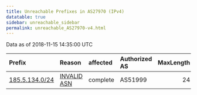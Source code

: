 ```yaml
---
title: Unreachable Prefixes in AS27970 (IPv4)
datatable: true
sidebar: unreachable_sidebar
permalink: unreachable_AS27970-v4.html
---
```


Data as of 2018-11-15 14:35:00 UTC


<div class="datatable-begin"></div>

| Prefix                                                 | Reason                                                                                                | affected   | Authorized AS   |   MaxLength | Anchor                                         |   unreachable /24s |
|:-------------------------------------------------------|:------------------------------------------------------------------------------------------------------|:-----------|:----------------|------------:|:-----------------------------------------------|-------------------:|
| [185.5.134.0/24](https://stat.ripe.net/185.5.134.0/24) | [INVALID ASN](https://rpki-validator.ripe.net/announcement-preview?asn=AS27970&prefix=185.5.134.0/24) | complete   | AS51999         |          24 | [RIPE](unreachable_RIPE_NCC_RPKI_Root-v4.html) |                  1 |

<div class="datatable-end"></div>